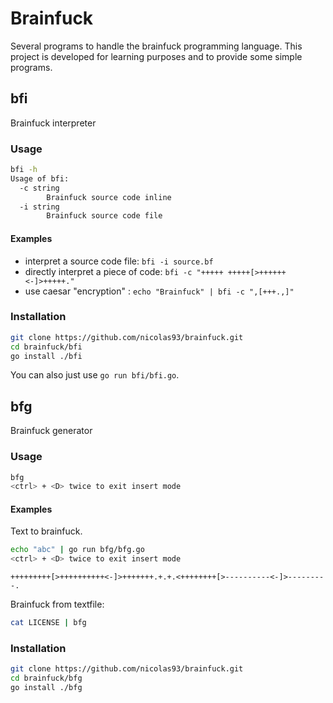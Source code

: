 Brainfuck
===
Several programs to handle the brainfuck programming language.
This project is developed for learning purposes and to provide some simple programs.


## bfi
Brainfuck interpreter

### Usage
```bash
bfi -h
Usage of bfi:
  -c string
    	Brainfuck source code inline
  -i string
    	Brainfuck source code file
```
#### Examples
* interpret a source code file:
	`bfi -i source.bf`
* directly interpret a piece of code:
	`bfi -c "+++++ +++++[>++++++<-]>+++++."`
* use caesar "encryption" :
	`echo "Brainfuck" | bfi -c ",[+++.,]"`

### Installation

```bash
git clone https://github.com/nicolas93/brainfuck.git
cd brainfuck/bfi
go install ./bfi
```

You can also just use `go run bfi/bfi.go`.

## bfg
Brainfuck generator

### Usage
```bash
bfg
<ctrl> + <D> twice to exit insert mode

```

#### Examples
Text to brainfuck.
```bash
echo "abc" | go run bfg/bfg.go
<ctrl> + <D> twice to exit insert mode
```
```brainfuck
+++++++++[>++++++++++<-]>+++++++.+.+.<++++++++[>----------<-]>---------.
```

Brainfuck from textfile:
```bash
cat LICENSE | bfg
```

### Installation

```bash
git clone https://github.com/nicolas93/brainfuck.git
cd brainfuck/bfg
go install ./bfg
```
